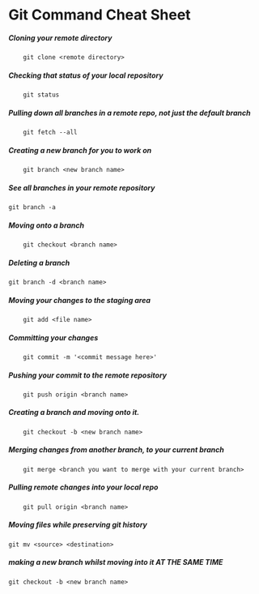 # Git Command Cheat Sheet

##### Cloning your remote directory
        git clone <remote directory>

##### Checking that status of your local repository
        git status

##### Pulling down all branches in a remote repo, not just the default branch
        git fetch --all

##### Creating a new branch for you to work on
        git branch <new branch name>

##### See all branches in your remote repository
	git branch -a

##### Moving onto a branch
        git checkout <branch name>

##### Deleting a branch
	git branch -d <branch name>

##### Moving your changes to the staging area
        git add <file name>

##### Committing your changes
        git commit -m '<commit message here>'

##### Pushing your commit to the remote repository
        git push origin <branch name>

##### Creating a branch and moving onto it.
        git checkout -b <new branch name>

##### Merging changes from another branch, to your current branch
        git merge <branch you want to merge with your current branch>

##### Pulling remote changes into your local repo
        git pull origin <branch name>

##### Moving files while preserving git history
	git mv <source> <destination>
 
##### making a new branch whilst moving into it AT THE SAME TIME
	git checkout -b <new branch name>
